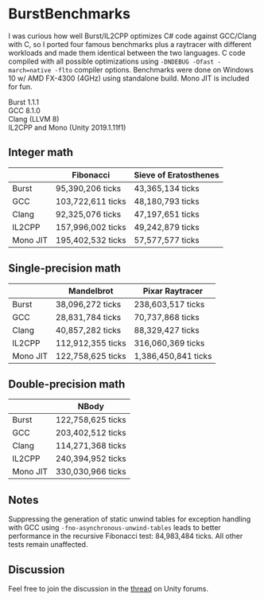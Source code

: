 # BurstBenchmarks
I was curious how well Burst/IL2CPP optimizes C# code against GCC/Clang with C, so I ported four famous benchmarks plus a raytracer with different workloads and made them identical between the two languages. C code compiled with all possible optimizations using `-DNDEBUG -Ofast -march=native -flto` compiler options. Benchmarks were done on Windows 10 w/ AMD FX-4300 (4GHz) using standalone build. Mono JIT is included for fun.

Burst 1.1.1<br/>
GCC 8.1.0<br/>
Clang (LLVM 8)<br/>
IL2CPP and Mono (Unity 2019.1.11f1)

## Integer math

|          | Fibonacci         | Sieve of Eratosthenes |
|----------|-------------------|-----------------------|
| Burst    | 95,390,206 ticks  | 43,365,134 ticks      |
| GCC      | 103,722,611 ticks | 48,180,793 ticks      |
| Clang    | 92,325,076 ticks  | 47,197,651 ticks      |
| IL2CPP   | 157,996,002 ticks | 49,242,879 ticks      |
| Mono JIT | 195,402,532 ticks | 57,577,577 ticks      |

## Single-precision math

|          | Mandelbrot        | Pixar Raytracer     |
|----------|-------------------|---------------------|
| Burst    | 38,096,272 ticks  | 238,603,517 ticks   |
| GCC      | 28,831,784 ticks  | 70,737,868 ticks    |
| Clang    | 40,857,282 ticks  | 88,329,427 ticks    |
| IL2CPP   | 112,912,355 ticks | 316,060,369 ticks   |
| Mono JIT | 122,758,625 ticks | 1,386,450,841 ticks |

## Double-precision math

|          | NBody             |
|----------|-------------------|
| Burst    | 122,758,625 ticks |
| GCC      | 203,402,512 ticks |
| Clang    | 114,271,368 ticks |
| IL2CPP   | 240,394,952 ticks |
| Mono JIT | 330,030,966 ticks |

Notes
--------
Suppressing the generation of static unwind tables for exception handling with GCC using `-fno-asynchronous-unwind-tables` leads to better performance in the recursive Fibonacci test: 84,983,484 ticks. All other tests remain unaffected.

Discussion
--------
Feel free to join the discussion in the [thread](https://forum.unity.com/threads/benchmarking-burst-against-gcc-machine-code-fibonacci-mandelbrot-nbody.715133/) on Unity forums.
